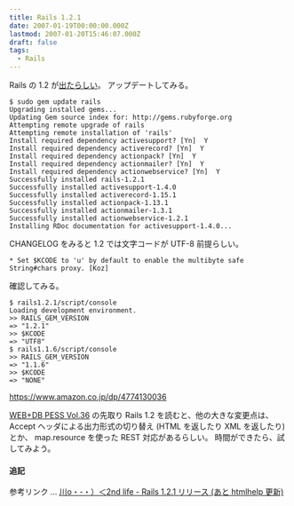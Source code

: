```yaml
---
title: Rails 1.2.1
date: 2007-01-19T00:00:00.000Z
lastmod: 2007-01-20T15:46:07.000Z
draft: false
tags:
  - Rails
---
```


Rails の 1.2 が[出たらしい](http://d.hatena.ne.jp/moro/20070119/1169169971)。 アップデートしてみる。

```
$ sudo gem update rails
Upgrading installed gems...
Updating Gem source index for: http://gems.rubyforge.org
Attempting remote upgrade of rails
Attempting remote installation of 'rails'
Install required dependency activesupport? [Yn]  Y
Install required dependency activerecord? [Yn]  Y
Install required dependency actionpack? [Yn]  Y
Install required dependency actionmailer? [Yn]  Y
Install required dependency actionwebservice? [Yn]  Y
Successfully installed rails-1.2.1
Successfully installed activesupport-1.4.0
Successfully installed activerecord-1.15.1
Successfully installed actionpack-1.13.1
Successfully installed actionmailer-1.3.1
Successfully installed actionwebservice-1.2.1
Installing RDoc documentation for activesupport-1.4.0...
```

CHANGELOG をみると 1.2 では文字コードが UTF-8 前提らしい。

```
* Set $KCODE to 'u' by default to enable the multibyte safe String#chars proxy. [Koz]
```

確認してみる。

```
$ rails1.2.1/script/console
Loading development environment.
>> RAILS_GEM_VERSION
=> "1.2.1"
>> $KCODE
=> "UTF8"
$ rails1.1.6/script/console
>> RAILS_GEM_VERSION
=> "1.1.6"
>> $KCODE
=> "NONE"
```

<https://www.amazon.co.jp/dp/4774130036>

[WEB+DB PESS Vol.36](http://www.gihyo.co.jp/magazines/wdpress/archive/Vol36) の先取り Rails 1.2 を読むと、他の大きな変更点は、 Accept ヘッダによる出力形式の切り替え (HTML を返したり XML を返したり) とか、 map.resource を使った REST 対応があるらしい。 時間ができたら、試してみよう。

#### 追記

参考リンク … [川o・-・）＜2nd life - Rails 1.2.1 リリース (あと htmlhelp 更新)](http://d.hatena.ne.jp/secondlife/20070119/1169188363)
